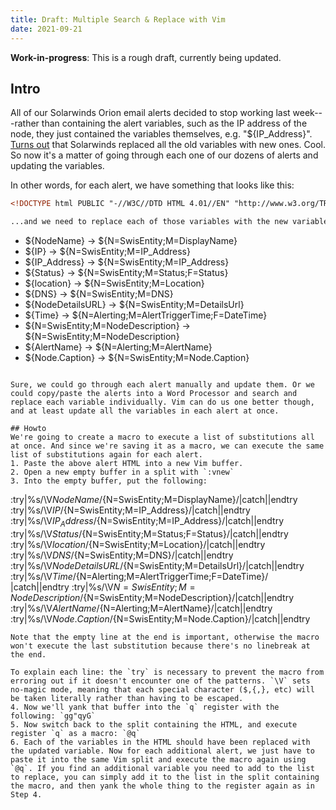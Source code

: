 ```yaml
---
title: Draft: Multiple Search & Replace with Vim
date: 2021-09-21
---
```

**Work-in-progress**: This is a rough draft, currently being updated.

## Intro
All of our Solarwinds Orion email alerts decided to stop working last week---rather than containing the alert variables, such as the IP address of the node, they just contained the variables themselves, e.g. "${IP_Address}". [Turns out](https://support.solarwinds.com/SuccessCenter/s/article/Alert-email-shows-the-variable-instead-of-the-variable-information?language=en_US) that Solarwinds replaced all the old variables with new ones. Cool. So now it's a matter of going through each one of our dozens of alerts and updating the variables.

In other words, for each alert, we have something that looks like this:
```html
<!DOCTYPE html PUBLIC "-//W3C//DTD HTML 4.01//EN" "http://www.w3.org/TR/html4/strict.dtd"> <html> <head>   <title>Notifications</title> </head> <body lang="EN-CA" link="#0563c1" vlink="#954f72"> <table style="text-align: left; width: 100%;" border="1"  cellpadding="0" cellspacing="0">   <tbody>     <tr>       <td>       <div style="text-align: center;"><img  style="width: 574px; height: 64px;" alt=""  src="http://campaign.confederationc.on.ca/networkperformance.png"><br>       </div>       </td>     </tr>     <tr style="color: white;" align="center">       <td style="background-color: rgb(255, 224, 224);"><span  style="font-family: 'Times New Roman'; font-size: 23.04px; font-style: normal; font-variant: normal; font-weight: normal; letter-spacing: normal; line-height: normal; text-indent: 0px; text-transform: none; white-space: normal; widows: 1; word-spacing: 0px; color: black; background-color: rgb(255, 224, 224);"><span  style="font-weight: bold;">${Status}</span> notification for<span style="font-weight: bold;"> ${NodeName}</span><br> (${IP})</span></td>     </tr>     <tr>       <td>       <br>       <table class="alert"  style="border-collapse: collapse; font-family: Verdana; font-size: 10pt; text-align: left; margin-left: auto; margin-right: auto; width: 982px; height: 182px;"  border="0" cellpadding="0" cellspacing="0">         <tbody>           <tr>             <th colspan="2"  style="background-color: rgb(255, 224, 224); text-align: justify; font-weight: bold;"> Network Alert</th>           </tr>           <tr>             <td style="font-weight: bold;">Alert: </td>             <td style="text-align: left;">The Following Node Has Gone down</td>           </tr>           <tr class="alt">             <td  style="background-color: rgb(255, 224, 224); text-align: justify; font-weight: bold;">Node Name</td>             <td  style="background-color: rgb(255, 224, 224); text-align: justify;">${NodeName}</td>           </tr>           <tr>             <td style="font-weight: bold;">Location</td>             <td>${location}</td>           </tr>           <tr class="alt">             <td  style="background-color: rgb(255, 224, 224); text-align: justify; font-weight: bold;">System Name</td>             <td  style="background-color: rgb(255, 224, 224); text-align: justify;">${DNS}</td>           </tr>           <tr>             <td style="font-weight: bold;">IP Address</td>             <td>${IP_Address}</td>           </tr>           <tr class="alt">             <td  style="background-color: rgb(255, 224, 224); text-align: justify; font-weight: bold;">Node URL</td>             <td  style="background-color: rgb(255, 224, 224); text-align: justify;"><a  href="${NodeDetailsURL}">Click Here</a></td>           </tr>           <tr>             <td style="font-weight: bold;">Time of Alert</td>             <td>${Time} ${Date}&nbsp;</td>           </tr>           <tr>             <td  style="background-color: rgb(255, 224, 224); font-weight: bold;">Description</td>             <td style="background-color: rgb(255, 224, 224);">${N=SwisEntity;M=NodeDescription}</td>           </tr>         </tbody>       </table>       <br>       </td>       <td style="background-color: white;"></td>     </tr>     <tr>       <td><small><small>Generated by ${AlertName}</small></small></td>       <td style="background-color: white;"></td>     </tr>   </tbody> </table> <br> <br> </body> </html>

...and we need to replace each of those variables with the new variable:

```
- ${NodeName} -> ${N=SwisEntity;M=DisplayName}
- ${IP} -> ${N=SwisEntity;M=IP_Address}
- ${IP_Address} -> ${N=SwisEntity;M=IP_Address}
- ${Status} -> ${N=SwisEntity;M=Status;F=Status}
- ${location} -> ${N=SwisEntity;M=Location}
- ${DNS} -> ${N=SwisEntity;M=DNS}
- ${NodeDetailsURL} -> ${N=SwisEntity;M=DetailsUrl}
- ${Time} -> ${N=Alerting;M=AlertTriggerTime;F=DateTime} 
- ${N=SwisEntity;M=NodeDescription} -> ${N=SwisEntity;M=NodeDescription}
- ${AlertName} -> ${N=Alerting;M=AlertName}
- ${Node.Caption} -> ${N=SwisEntity;M=Node.Caption}
```

Sure, we could go through each alert manually and update them. Or we could copy/paste the alerts into a Word Processor and search and replace each variable individually. Vim can do us one better though, and at least update all the variables in each alert at once.

## Howto
We're going to create a macro to execute a list of substitutions all at once. And since we're saving it as a macro, we can execute the same list of substitutions again for each alert.
1. Paste the above alert HTML into a new Vim buffer.
2. Open a new empty buffer in a split with `:vnew`
3. Into the empty buffer, put the following:
  ```
  :try|%s/\V${NodeName}/${N=SwisEntity;M=DisplayName}/|catch||endtry
  :try|%s/\V${IP}/${N=SwisEntity;M=IP_Address}/|catch||endtry
  :try|%s/\V${IP_Address}/${N=SwisEntity;M=IP_Address}/|catch||endtry
  :try|%s/\V${Status}/${N=SwisEntity;M=Status;F=Status}/|catch||endtry
  :try|%s/\V${location}/${N=SwisEntity;M=Location}/|catch||endtry
  :try|%s/\V${DNS}/${N=SwisEntity;M=DNS}/|catch||endtry
  :try|%s/\V${NodeDetailsURL}/${N=SwisEntity;M=DetailsUrl}/|catch||endtry
  :try|%s/\V${Time}/${N=Alerting;M=AlertTriggerTime;F=DateTime}/ |catch||endtry
  :try|%s/\V${N=SwisEntity;M=NodeDescription}/${N=SwisEntity;M=NodeDescription}/|catch||endtry
  :try|%s/\V${AlertName}/${N=Alerting;M=AlertName}/|catch||endtry
  :try|%s/\V${Node.Caption}/${N=SwisEntity;M=Node.Caption}/|catch||endtry
  
  ```
  Note that the empty line at the end is important, otherwise the macro won't execute the last substitution because there's no linebreak at the end.
  
  To explain each line: the `try` is necessary to prevent the macro from erroring out if it doesn't encounter one of the patterns. `\V` sets no-magic mode, meaning that each special character ($,{,}, etc) will be taken literally rather than having to be escaped.
4. Now we'll yank that buffer into the `q` register with the following: `gg"qyG`
5. Now switch back to the split containing the HTML, and execute register `q` as a macro: `@q`
6. Each of the variables in the HTML should have been replaced with the updated variable. Now for each additional alert, we just have to paste it into the same Vim split and execute the macro again using `@q`. If you find an additional variable you need to add to the list to replace, you can simply add it to the list in the split containing the macro, and then yank the whole thing to the register again as in Step 4.
